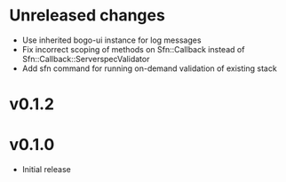# Unreleased changes
* Use inherited bogo-ui instance for log messages
* Fix incorrect scoping of methods on Sfn::Callback instead of Sfn::Callback::ServerspecValidator
* Add sfn command for running on-demand validation of existing stack

# v0.1.2

# v0.1.0
* Initial release
